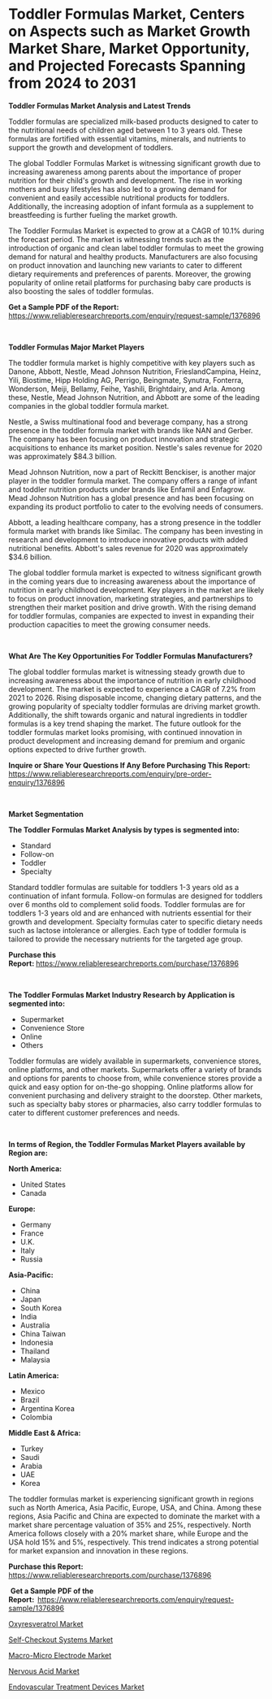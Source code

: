 <p><h1>Toddler Formulas Market, Centers on Aspects such as Market Growth Market Share, Market Opportunity, and Projected Forecasts Spanning from 2024 to 2031</h1></p><p><strong>Toddler Formulas Market Analysis and Latest Trends</strong></p>
<p><p>Toddler formulas are specialized milk-based products designed to cater to the nutritional needs of children aged between 1 to 3 years old. These formulas are fortified with essential vitamins, minerals, and nutrients to support the growth and development of toddlers.</p><p>The global Toddler Formulas Market is witnessing significant growth due to increasing awareness among parents about the importance of proper nutrition for their child's growth and development. The rise in working mothers and busy lifestyles has also led to a growing demand for convenient and easily accessible nutritional products for toddlers. Additionally, the increasing adoption of infant formula as a supplement to breastfeeding is further fueling the market growth.</p><p>The Toddler Formulas Market is expected to grow at a CAGR of 10.1% during the forecast period. The market is witnessing trends such as the introduction of organic and clean label toddler formulas to meet the growing demand for natural and healthy products. Manufacturers are also focusing on product innovation and launching new variants to cater to different dietary requirements and preferences of parents. Moreover, the growing popularity of online retail platforms for purchasing baby care products is also boosting the sales of toddler formulas.</p></p>
<p><strong>Get a Sample PDF of the Report:&nbsp;</strong> <a href="https://www.reliableresearchreports.com/enquiry/request-sample/1376896">https://www.reliableresearchreports.com/enquiry/request-sample/1376896</a></p>
<p>&nbsp;</p>
<p><strong>Toddler Formulas Major Market Players</strong></p>
<p><p>The toddler formula market is highly competitive with key players such as Danone, Abbott, Nestle, Mead Johnson Nutrition, FrieslandCampina, Heinz, Yili, Biostime, Hipp Holding AG, Perrigo, Beingmate, Synutra, Fonterra, Wonderson, Meiji, Bellamy, Feihe, Yashili, Brightdairy, and Arla. Among these, Nestle, Mead Johnson Nutrition, and Abbott are some of the leading companies in the global toddler formula market.</p><p>Nestle, a Swiss multinational food and beverage company, has a strong presence in the toddler formula market with brands like NAN and Gerber. The company has been focusing on product innovation and strategic acquisitions to enhance its market position. Nestle's sales revenue for 2020 was approximately $84.3 billion.</p><p>Mead Johnson Nutrition, now a part of Reckitt Benckiser, is another major player in the toddler formula market. The company offers a range of infant and toddler nutrition products under brands like Enfamil and Enfagrow. Mead Johnson Nutrition has a global presence and has been focusing on expanding its product portfolio to cater to the evolving needs of consumers.</p><p>Abbott, a leading healthcare company, has a strong presence in the toddler formula market with brands like Similac. The company has been investing in research and development to introduce innovative products with added nutritional benefits. Abbott's sales revenue for 2020 was approximately $34.6 billion.</p><p>The global toddler formula market is expected to witness significant growth in the coming years due to increasing awareness about the importance of nutrition in early childhood development. Key players in the market are likely to focus on product innovation, marketing strategies, and partnerships to strengthen their market position and drive growth. With the rising demand for toddler formulas, companies are expected to invest in expanding their production capacities to meet the growing consumer needs.</p></p>
<p>&nbsp;</p>
<p><strong>What Are The Key Opportunities For Toddler Formulas Manufacturers?</strong></p>
<p><p>The global toddler formulas market is witnessing steady growth due to increasing awareness about the importance of nutrition in early childhood development. The market is expected to experience a CAGR of 7.2% from 2021 to 2026. Rising disposable income, changing dietary patterns, and the growing popularity of specialty toddler formulas are driving market growth. Additionally, the shift towards organic and natural ingredients in toddler formulas is a key trend shaping the market. The future outlook for the toddler formulas market looks promising, with continued innovation in product development and increasing demand for premium and organic options expected to drive further growth.</p></p>
<p><strong>Inquire or Share Your Questions If Any Before Purchasing This Report:</strong> <a href="https://www.reliableresearchreports.com/enquiry/pre-order-enquiry/1376896">https://www.reliableresearchreports.com/enquiry/pre-order-enquiry/1376896</a></p>
<p>&nbsp;</p>
<p><strong>Market Segmentation</strong></p>
<p><strong>The Toddler Formulas Market Analysis by types is segmented into:</strong></p>
<p><ul><li>Standard</li><li>Follow-on</li><li>Toddler</li><li>Specialty</li></ul></p>
<p><p>Standard toddler formulas are suitable for toddlers 1-3 years old as a continuation of infant formula. Follow-on formulas are designed for toddlers over 6 months old to complement solid foods. Toddler formulas are for toddlers 1-3 years old and are enhanced with nutrients essential for their growth and development. Specialty formulas cater to specific dietary needs such as lactose intolerance or allergies. Each type of toddler formula is tailored to provide the necessary nutrients for the targeted age group.</p></p>
<p><strong>Purchase this Report:&nbsp;</strong><a href="https://www.reliableresearchreports.com/purchase/1376896">https://www.reliableresearchreports.com/purchase/1376896</a></p>
<p>&nbsp;</p>
<p><strong>The Toddler Formulas Market Industry Research by Application is segmented into:</strong></p>
<p><ul><li>Supermarket</li><li>Convenience Store</li><li>Online</li><li>Others</li></ul></p>
<p><p>Toddler formulas are widely available in supermarkets, convenience stores, online platforms, and other markets. Supermarkets offer a variety of brands and options for parents to choose from, while convenience stores provide a quick and easy option for on-the-go shopping. Online platforms allow for convenient purchasing and delivery straight to the doorstep. Other markets, such as specialty baby stores or pharmacies, also carry toddler formulas to cater to different customer preferences and needs.</p></p>
<p>&nbsp;</p>
<p><strong>In terms of Region, the Toddler Formulas Market Players available by Region are:</strong></p>
<p>
    <p> <strong> North America: </strong>
        <ul>
            <li>United States</li>
            <li>Canada</li>
        </ul>
        </p> 
    <p> <strong> Europe: </strong>
        <ul>
            <li>Germany</li>
            <li>France</li>
            <li>U.K.</li>
            <li>Italy</li>
            <li>Russia</li>
        </ul>
        </p> 
    <p> <strong> Asia-Pacific: </strong>
        <ul>
            <li>China</li>
            <li>Japan</li>
            <li>South Korea</li>
            <li>India</li>
            <li>Australia</li>
            <li>China Taiwan</li>
            <li>Indonesia</li>
            <li>Thailand</li>
            <li>Malaysia</li>
        </ul>
        </p> 
    <p> <strong> Latin America: </strong>
        <ul>
            <li>Mexico</li>
            <li>Brazil</li>
            <li>Argentina Korea</li>
            <li>Colombia</li>
        </ul>
        </p> 
    <p> <strong> Middle East & Africa: </strong>
        <ul>
            <li>Turkey</li>
            <li>Saudi</li>
            <li>Arabia</li>
            <li>UAE</li>
            <li>Korea</li>
        </ul>
    </p>
    </p>
<p><p>The toddler formulas market is experiencing significant growth in regions such as North America, Asia Pacific, Europe, USA, and China. Among these regions, Asia Pacific and China are expected to dominate the market with a market share percentage valuation of 35% and 25%, respectively. North America follows closely with a 20% market share, while Europe and the USA hold 15% and 5%, respectively. This trend indicates a strong potential for market expansion and innovation in these regions.</p></p>
<p><strong>Purchase this Report: </strong><a href="https://www.reliableresearchreports.com/purchase/1376896">https://www.reliableresearchreports.com/purchase/1376896</a></p>
<p>&nbsp;<strong>Get a Sample PDF of the Report:&nbsp;&nbsp;</strong><a href="https://www.reliableresearchreports.com/enquiry/request-sample/1376896">https://www.reliableresearchreports.com/enquiry/request-sample/1376896</a></p>
<p><strong></strong></p>
<p><p><a href="https://view.publitas.com/reportprime-1/oxyresveratrol-market-analysis-examines-its-scope-on-growth-opportunities-and-forecasted-trends-spanning-from-2024-to-2031/">Oxyresveratrol Market</a></p><p><a href="https://zircon-bluebell-299.notion.site/Self-Checkout-Systems-Market-Size-Share-Trends-Analysis-Report-By-Application-Regional-Outlook--f3d9ea5b58054a12a1330ff363d81863">Self-Checkout Systems Market</a></p><p><a href="https://iodized-pantydraco-05c.notion.site/Macro-Micro-Electrode-Market-Size-Reflecting-a-Forecast-Till-2031-Market-By-Type-By-Application-an-60ed6bc60d5d4e4bb7e401b8ad5b0161">Macro-Micro Electrode Market</a></p><p><a href="https://view.publitas.com/reportprime-1/insights-into-nervous-acid-market-size-analysing-market-share-trends-and-growth-from-2024-to-2031/">Nervous Acid Market</a></p><p><a href="https://military-diascia-e68.notion.site/Endovascular-Treatment-Devices-Market-Size-and-Growth-Market-Segmentation-Regional-and-Country-Bre-0f2ffacc1fd74e0daf78b8645fc28c2f">Endovascular Treatment Devices Market</a></p></p>